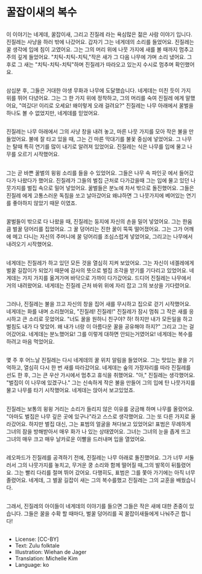 # 꿀잡이새의 복수

##
이 이야기는 네게데, 꿀잡이새, 그리고 진질레 라는 욕심많은 젊은 사람 이야기 입니다. 진질레는 사냥을 하러 밖에 나갔어요. 갑자기 그는 네게데의 소리를 들었어요. 진질레는 꿀 생각에 입에 침이 고였어요. 그는 그의 머리 위에 나뭇 가지에 새를 볼 때까지 멈추고 주의 깊게 들었어요. "치틱-치틱-치틱,"작은 새가 그 다음 나무에 가며 소리 냈어요. 그후로 그 새는 "치틱-치틱-치틱"하며 진질레가 따라오고 있는지 수시로 멈추며 확인했어요.

##
삼십분 후, 그들은 거대한 야생 무화과 나무에 도달했습니다. 네게데는 미친 듯이 가지 위를 뛰어 다녔어요. 그는 그 한 가지 위에 정착하고, 그의 머리를 숙여 진질레 에게 말했어요, "여깄다! 이리로 오세요! 왜이렇게 오래 걸려요?" 진질레는 나무 아래에서 꿀벌을 하나도 볼 수 없었지만, 네게데를 믿었어요.

##
진질레는 나무 아래에서 그의  사냥 창을 내려 놓고, 마른 나뭇 가지를 모아 작은 불을 만들었어요. 불에 잘 타고 있을 때, 그는 긴 마른 막대기를 불꽃 중심에 넣었어요. 그 나무는 탈때 특히 연기를 많이 내기로 알려져 있었어요. 진질레는 식은 나무를 입에 물고 나무를 오르기 시작했어요.

##
그는 곧 바쁜 꿀벌의 윙윙 소리를 들을 수 있었어요. 그들은 나무 속 파인곳 에서 들어갔다가 나왔다가 했어요. 진질레가 그들의 벌집 근처로 다가갔을때 그는 입에 물고 있던 나뭇가지를 벌집 속으로 밀어 넣었어요. 꿀벌들은 분노에 차서 밖으로 돌진했어요. 그들은 진질레 에게 고통스러운 독침을 쏘고 날아갔어요 왜냐하면 그 나뭇가지에 베어있는 연기를 좋아하지 않았기 때문 이였죠.

##
꿀벌들이 밖으로 다 나왔을 때, 진질레는 둥지에 자신의 손을 밀어 넣었어요. 그는 한움큼 벌꿀 덩어리를 집었어요. 그 꿀 덩어리는 진한 꿀이 뚝뚝 떨어졌어요. 그는 그가 어깨에 메고 다니는 자신의 주머니에 꿀 덩어리를 조심스럽게 넣었어요, 그리고는 나무에서 내려오기 시작했어요.

##
네게데는 진질레가 하고 있던 모든 것을 열심히 지켜 보았어요. 그는 자신이 네겔레에게 벌꿀 길잡이가 되었기 때문에 감사의 뜻으로 벌집 조각을 받기를 기다리고 있었어요. 네게데는 가지 가지를 옮겨가며 바닥으로 가까이 다가갔어요. 드디어 진질레는 나무에서 거의 내려왔어요. 네게데는 진질레 근처 바위 위에 자리 잡고 그의 보상을 기다렸어요.

##
그러나, 진질레는 불을 끄고 자신의 창을 집어 새를 무시하고 집으로 걷기 시작했어요. 네게데는 화를 내며 소리쳤어요, "진질레! 진질레!" 진질레가 잠시 멈춰 그 작은 새를 응시하고 큰 소리로 웃었어요. "너도 꿀을 원하니 친구야? 하! 하지만 내가 모든일을 하고 벌침도 내가 다 맞았어. 왜 내가 너랑 이 아름다운 꿀을 공유해야 하지?" 그리고 그는 걸어갔어요. 네게데는 분노했어요! 그를 이렇게 대하면 안되는거였어요! 네게데는 복수를 하려고 마음 먹었어요.

##
몇 주 후 어느날 진질레는 다시 네게데의 꿀 위치 알림을 들었어요. 그는 맛있는 꿀을 기억하고, 열심히 다시 한 번 새를 따라갔어요. 네게데는 숲의 가장자리를 따라 진질레를 선도 한 후, 그는 큰 우산 가시에서 멈추고 휴식을 취했어요. "아," 진질레는 생각했어요. "벌집이 이 나무에 있겠구나." 그는 신속하게 작은 불을 만들어 그의 입에 탄 나뭇가지를 물고 나무를 타기 시작했어요. 네게데는 앉아서 보고있었죠.

##
진질레는 보통의 윙윙 거리는 소리가 들리지 않은 이유를 궁금해 하며 나무를 올랐어요. "아마도 벌집은 나무 깊은 곳에 있구나"라고 스스로 생각했어요. 그는 또 다른 가지로 올라갔어요. 하지만 벌집 대신, 그는 표범의 얼굴을 쳐다보고 있었어요! 표범은 무례하게 그녀의 잠을 방해받아서 매우 화가 나 있는 상태였어요. 그녀는 그녀의 눈을 좁게 뜨고 그녀의 매우 크고 매우 날카로운 이빨을 드러내며 입을 열었어요.

##
레오파드가  진질레를 공격하기 전에, 진질레는 나무 아래로 돌진했어요. 그가 너무 서둘러서 그의 나뭇가지를 놓치고, 무거운 쿵 소리와 함께 떨어질 때,그의 발목이 뒤틀렸어요. 그는 빨리 다리를 절며 뛰어 갔어요. 다행히도, 표범은 그를 쫓아 가기에는 아직 너무 졸렸어요. 네게데, 그 벌꿀 길잡이 새는 그의 복수를했고 진질레는 그의 교훈을 배웠습니다.

##
그래서, 진질레의 아이들이 네게데의 이야기를 들으면 그들은 작은 새에 대한 존중이 있습니다. 그들은 꿀을 수확 할 때마다, 벌꿀 덩어리를 꼭 꿀잡이새들에게 나눠주곤 합니다!

##
* License: [CC-BY]
* Text: Zulu folktale
* Illustration: Wiehan de Jager
* Translation: Michelle Kim
* Language: ko
